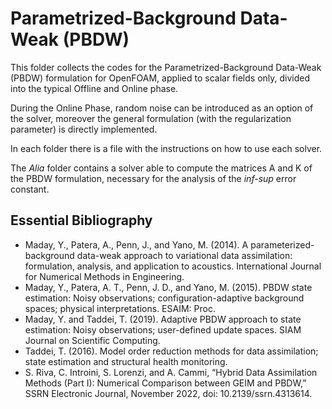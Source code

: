 # Parametrized-Background Data-Weak (PBDW)

This folder collects the codes for the Parametrized-Background Data-Weak (PBDW) formulation for OpenFOAM, applied to scalar fields only, divided into the typical Offline and Online phase.

During the Online Phase, random noise can be introduced as an option of the solver, moreover the general formulation (with the regularization parameter) is directly implemented.

In each folder there is a file with the instructions on how to use each solver.

The *Alia* folder contains a solver able to compute the matrices A and K of the PBDW formulation, necessary for the analysis of the *inf-sup* error constant.

## Essential Bibliography
- Maday, Y., Patera, A., Penn, J., and Yano, M. (2014). A parameterized- background data-weak approach to variational data assimilation: formulation, analysis, and application to acoustics. International Journal for Numerical Methods in Engineering.
- Maday, Y., Patera, A. T., Penn, J. D., and Yano, M. (2015). PBDW state estimation: Noisy observations; configuration-adaptive background spaces; physical interpretations. ESAIM: Proc.
- Maday, Y. and Taddei, T. (2019). Adaptive PBDW approach to state estimation: Noisy observations; user-defined update spaces. SIAM Journal on Scientific Computing.
- Taddei, T. (2016). Model order reduction methods for data assimilation; state estimation and structural health monitoring.
- S. Riva, C. Introini, S. Lorenzi, and A. Cammi, “Hybrid Data Assimilation Methods (Part I): Numerical Comparison between GEIM and PBDW,” SSRN Electronic Journal, November 2022, doi: 10.2139/ssrn.4313614.